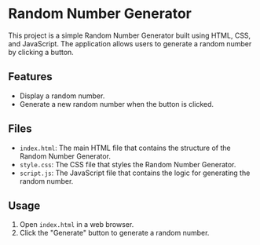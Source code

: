 # Random Number Generator

This project is a simple Random Number Generator built using HTML, CSS, and JavaScript. The application allows users to generate a random number by clicking a button.

## Features

- Display a random number.
- Generate a new random number when the button is clicked.

## Files

- `index.html`: The main HTML file that contains the structure of the Random Number Generator.
- `style.css`: The CSS file that styles the Random Number Generator.
- `script.js`: The JavaScript file that contains the logic for generating the random number.

## Usage

1. Open `index.html` in a web browser.
2. Click the "Generate" button to generate a random number.
